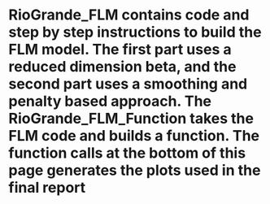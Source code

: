 # RioGrande_FLM contains code and step by step instructions to build the FLM model. The first part uses a reduced dimension beta, and the second part uses a smoothing and penalty based approach. The RioGrande_FLM_Function takes the FLM code and builds a function. The function calls at the bottom of this page generates the plots used in the final report
